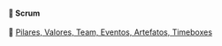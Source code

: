 #### :pencil: Scrum
:closed_book: <td><a href="https://github.com/allandiaspereira/scrum/blob/main/SCRUM.jpg">Pilares, Valores, Team, Eventos, Artefatos, Timeboxes </a></td>

